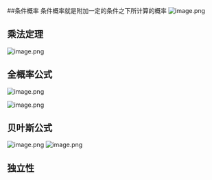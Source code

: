 ##条件概率
条件概率就是附加一定的条件之下所计算的概率
![image.png](https://upload-images.jianshu.io/upload_images/143845-dfd1b244dea57288.png?imageMogr2/auto-orient/strip%7CimageView2/2/w/1240)
## 乘法定理
![image.png](https://upload-images.jianshu.io/upload_images/143845-4385c432746296e8.png?imageMogr2/auto-orient/strip%7CimageView2/2/w/1240)
## 全概率公式
![image.png](https://upload-images.jianshu.io/upload_images/143845-d4efd96e5479d9b0.png?imageMogr2/auto-orient/strip%7CimageView2/2/w/1240)

![image.png](https://upload-images.jianshu.io/upload_images/143845-4617dde3282a39c4.png?imageMogr2/auto-orient/strip%7CimageView2/2/w/1240)
## 贝叶斯公式
![image.png](https://upload-images.jianshu.io/upload_images/143845-c9c4e40e45fdfbce.png?imageMogr2/auto-orient/strip%7CimageView2/2/w/1240)
![image.png](https://upload-images.jianshu.io/upload_images/143845-bf597801bc70a6d6.png?imageMogr2/auto-orient/strip%7CimageView2/2/w/1240)
## 独立性


